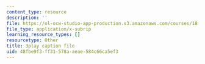```yaml
---
content_type: resource
description: ''
file: https://ol-ocw-studio-app-production.s3.amazonaws.com/courses/18-03sc-differential-equations-fall-2011/48fbe9f3ff31578aaeae584c66ca5ef3_yD0_EQLxHcw.vtt
file_type: application/x-subrip
learning_resource_types: []
resourcetype: Other
title: 3play caption file
uid: 48fbe9f3-ff31-578a-aeae-584c66ca5ef3
---
```

